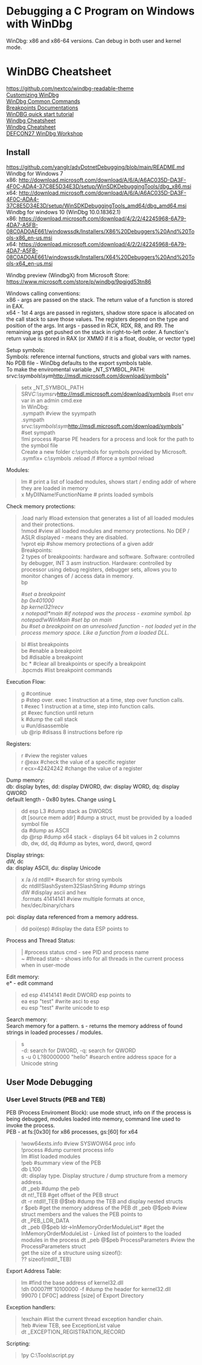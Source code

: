 # Debugging a C Program on Windows with WinDbg     
WinDbg: x86 and x86-64 versions. Can debug in both user and kernel mode.    
# WinDBG Cheatsheet   
https://github.com/nextco/windbg-readable-theme     
[Customizing WinDbg](https://www.zachburlingame.com/2011/12/customizing-your-windbg-workspace-and-color-scheme/)     
[WinDbg Common Commands](http://windbg.info/doc/1-common-cmds.html)       
[Breakpoints Documentations](https://learn.microsoft.com/en-us/windows-hardware/drivers/debuggercmds/bp--bu--bm--set-breakpoint-0)      
[WinDBG quick start tutorial](https://codemachine.com/articles/windbg_quickstart.html)    
[Windbg Cheatsheet](https://github.com/repnz/windbg-cheat-sheet)     
[Windbg Cheatsheet](https://dblohm7.ca/pmo/windbgcheatsheet.html)    
[DEFCON27 WinDbg Workshop](https://github.com/hugsy/defcon_27_windbg_workshop)     
## Install     
https://github.com/yanglr/advDotnetDebugging/blob/main/README.md          
Windbg for Windows 7           
x86: http://download.microsoft.com/download/A/6/A/A6AC035D-DA3F-4F0C-ADA4-37C8E5D34E3D/setup/WinSDKDebuggingTools/dbg_x86.msi         
x64: http://download.microsoft.com/download/A/6/A/A6AC035D-DA3F-4F0C-ADA4-37C8E5D34E3D/setup/WinSDKDebuggingTools_amd64/dbg_amd64.msi         
Windbg for windows 10 (WinDbg 10.0.18362.1)            
x86: https://download.microsoft.com/download/4/2/2/42245968-6A79-4DA7-A5FB-08C0AD0AE661/windowssdk/Installers/X86%20Debuggers%20And%20Tools-x86_en-us.msi        
x64: https://download.microsoft.com/download/4/2/2/42245968-6A79-4DA7-A5FB-08C0AD0AE661/windowssdk/Installers/X64%20Debuggers%20And%20Tools-x64_en-us.msi       

Windbg preview (WindbgX) from Microsoft Store:             
https://www.microsoft.com/store/p/windbg/9pgjgd53tn86          


Windows calling conventions:   
x86 - args are passed on the stack. The return value of a function is stored in EAX.        
x64 - 1st 4 args are passed in registers, shadow store space is allocated on the call stack to save those values. The registers depend on the type and position of the args. Int args - passed in RCX, RDX, R8, and R9. The remaining args get pushed on the stack in right-to-left order. A function's return value is stored in RAX (or XMM0 if it is a float, double, or vector type)                    

Setup symbols:       
Symbols: reference internal functions, structs and global vars with names. No PDB file - WinDbg defaults to the export symbols table.       
To make the enviromental variable _NT_SYMBOL_PATH: srv*c:\symbols\sym*http://msdl.microsoft.com/download/symbols"        
> setx _NT_SYMBOL_PATH SRV*C:\symsrv*http://msdl.microsoft.com/download/symbols    #set env var in an admin cmd.exe   
In WinDbg:   
> .sympath    #view the syympath  
> .sympath srv*c:\symbols\sym*http://msdl.microsoft.com/download/symbols"       #set sympath  
> !lmi process   #parse PE headers for a process and look for the path to the symbol file     
Create a new folder c:\symbols for symbols provided by Microsoft.      
> .symfix+ c:\symbols
> .reload /f    #force a symbol reload         

Modules:        
> lm                           # print a list of loaded modules, shows start / ending addr of where they are loaded in memory           
> x MyDllName!FunctionName     # prints loaded symbols   

Check memory protections:     
> .load narly    #load extension that generates a list of all loaded modules and their protections.  
> !nmod    #view all loaded modules and memory protections. No DEP / ASLR displayed - means they are disabled.      
> !vprot eip     #show memory protections of a given addr            
Breakpoints:    
2 types of breakpooints: hardware and software. Software: controlled by debugger, INT 3 asm instruction. Hardware: controlled by processor using debug registers, debugger sets, allows you to monitor changes of / access data in memory.          
> bp <address>      #set a breakpoint   
> bp 0x401000   
> bp kernel32!recv   
> x notepad!*main     #if notepad was the process - examine symbol. 
> bp notepad!wWinMain  #set bp on main  
> bu   #set a breakpoint on an unresolved function - not loaded yet in the process memory space. Like a function from a loaded DLL.  

> bl     #list breakpoints  
> be     #enable a breakpoint   
> bd     #disable a breakpoint   
> bc *   #clear all breakpoints or specify a breakpoint   
> .bpcmds      #list breakpoint commands   

Execution Flow:      
> g   #continue    
> p   #step over. exec 1 instruction at a time, step over function calls.    
> t   #exec 1 instruction at a time, step into function calls.   
> pt   #exec function until return  
> k   #dump the call stack   
> u   #un/disassemble   
> ub @rip    #disass 8 instructions before rip    

Registers:       
> r    #view the register values   
> r @eax    #check the value of a specific register    
> r ecx=42424242       #change the value of a register  

Dump memory:       
db: display bytes, dd: display DWORD, dw: display WORD, dq: display QWORD    
default length - 0x80 bytes. Change using L     
> dd esp L3      #dump stack as DWORDS       
> dt <name of struct> [source mem addr]     #dump a struct, must be provided by a loaded symbol file      
> da             #dump as ASCII   
> dp @rsp     #dump x64 stack - displays 64 bit values in 2 columns   
> db, dw, dd, dq   #dump as bytes, word, dword, qword    

Display strings:   
dW, dc      
da: display ASCII, du: display Unicode        
> x /a /d ntdll!*    #search for string symbols   
> dc ntdll!SlashSystem32SlashString    #dump strings   
> dW     #display ascii and hex   
> .formats 41414141   #view multiple formats at once, hex/dec/binary/chars       

poi: display data referenced from a memory address.     
> dd poi(esp)       #display the data ESP points to    

Process and Thread Status:    
> |    #process status cmd - see PID and process name   
> ~    #thread state - shows info for all threads in the current process when in user-mode   

Edit memory:   
e\* - edit command     
> ed esp 41414141    #edit DWORD esp points to   
> ea esp "test"   #write asci to esp  
> eu esp "test"   #write unicode to esp    

Search memory:       
Search memory for a pattern. s - returns the memory address of found strings in loaded processes / modules.   
> s <mem type to search for> <starting point of mem to search> <length of mem> <pattern to look for>     
-d: search for DWORD, -q: search for QWORD    
> s -u 0 L?80000000 "hello"   #search entire address space for a Unicode string   

## User Mode Debugging    
### User Level Structs (PEB and TEB)   
PEB (Process Enviroment Block): use mode struct, info on if the process is being debugged, modules loaded into memory, command line used to invoke the process.       
PEB - at fs:[0x30] for x86 processes, gs:[60] for x64    
> !wow64exts.info   #view SYSWOW64 proc info     
> !process      #dump current process info   
> lm   #list loaded modules   
> !peb   #summary view of the PEB          
> db <base address of the process> L100     
dt: display type. Display structure / dump structure from a memory address.    
> dt _peb     #dump the peb     
> dt nt!_TEB    #get offset of the PEB struct   
> dt -r ntdll!_TEB @$teb    #dump the TEB and display nested structs     
> r $peb     #get the memory address of the PEB    
> dt _peb @$peb    #view struct members and the values the PEB points to       
> dt _PEB_LDR_DATA   
> dt _peb @$peb ldr->InMemoryOrderModuleList*     #get the InMemoryOrderModuleList - Linked list of pointers to the loaded modules in the process   
> dt _peb @$peb ProcessParameters    #view the ProcessParameters struct   
get the size of a structure using sizeof():     
> ?? sizeof(ntdll!_TEB)      

Export Address Table:      
> lm    #find the base address of kernel32.dll    
> !dh 00007fff`10100000 -f        #dump the header for kernel32.dll    
   99070 [    DF0C] address [size] of Export Directory    

Exception handlers:      
> !exchain   #list the current thread exception handler chain.  
> !teb    #view TEB, see ExceptionList value    
> dt _EXCEPTION_REGISTRATION_RECORD <value from the TEB>

Scripting:   
> !py C:\Tools\script.py   